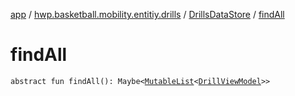 [app](../../index.md) / [hwp.basketball.mobility.entitiy.drills](../index.md) / [DrillsDataStore](index.md) / [findAll](.)

# findAll

`abstract fun findAll(): Maybe<`[`MutableList`](https://kotlinlang.org/api/latest/jvm/stdlib/kotlin.collections/-mutable-list/index.html)`<`[`DrillViewModel`](../-drill-view-model/index.md)`>>`